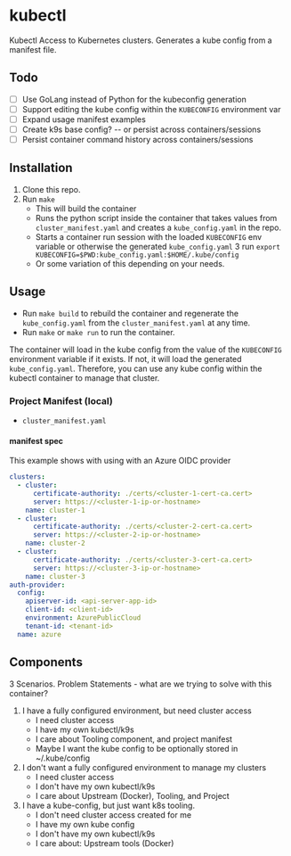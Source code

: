 # kubectl
Kubectl Access to Kubernetes clusters. Generates a kube config from a manifest file.

Todo
----
- [ ] Use GoLang instead of Python for the kubeconfig generation
- [ ] Support editing the kube config within the `KUBECONFIG` environment var
- [ ] Expand usage manifest examples
- [ ] Create k9s base config? -- or persist across containers/sessions
- [ ] Persist container command history across containers/sessions

Installation
------------

1. Clone this repo.
2. Run `make`
    - This will build the container
    - Runs the python script inside the container that takes values from `cluster_manifest.yaml` and creates a `kube_config.yaml` in the repo.
    - Starts a container run session with the loaded `KUBECONFIG` env variable or otherwise the generated `kube_config.yaml`
3 run `export KUBECONFIG=$PWD:kube_config.yaml:$HOME/.kube/config`
    - Or some variation of this depending on your needs.

Usage
-----

* Run `make build` to rebuild the container and regenerate the `kube_config.yaml` from the `cluster_manifest.yaml` at any time.
* Run `make` or `make run` to run the container.

The container will load in the kube config from the value of the `KUBECONFIG` environment variable if it exists. If not, it will load the generated `kube_config.yaml`. Therefore, you can use any kube config within the kubectl container to manage that cluster.

### Project Manifest (local)
* `cluster_manifest.yaml`


#### manifest spec
This example shows with using with an Azure OIDC provider

```yaml
clusters:
  - cluster:
      certificate-authority: ./certs/<cluster-1-cert-ca.cert>
      server: https://<cluster-1-ip-or-hostname>
    name: cluster-1
  - cluster:
      certificate-authority: ./certs/<cluster-2-cert-ca.cert>
      server: https://<cluster-2-ip-or-hostname>
    name: cluster-2
  - cluster:
      certificate-authority: ./certs/<cluster-3-cert-ca.cert>
      server: https://<cluster-3-ip-or-hostname>
    name: cluster-3
auth-provider:
  config:
    apiserver-id: <api-server-app-id>
    client-id: <client-id>
    environment: AzurePublicCloud
    tenant-id: <tenant-id>
  name: azure
```

Components
----------
3 Scenarios.
Problem Statements - what are we trying to solve with this container?

1. I have a fully configured environment, but need cluster access
    - I need cluster access
    - I have my own kubectl/k9s
    - I care about Tooling component, and project manifest
    - Maybe I want the kube config to be optionally stored in ~/.kube/config
2. I don't want a fully configured environment to manage my clusters
    - I need cluster access
    - I don't have my own kubectl/k9s
    - I care about Upstream (Docker), Tooling, and Project
3. I have a kube-config, but just want k8s tooling.
    - I don't need cluster access created for me
    - I have my own kube config
    - I don't have my own kubectl/k9s
    - I care about: Upstream tools (Docker)

